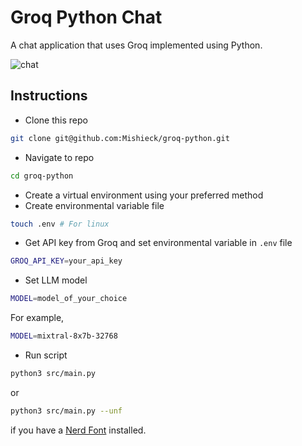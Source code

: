 # Groq Python Chat

A chat application that uses Groq implemented using Python.

![chat](https://github.com/user-attachments/assets/33ca6a15-b288-49ec-b367-c27402e8ac49)

## Instructions

- Clone this repo

```sh
git clone git@github.com:Mishieck/groq-python.git
```

- Navigate to repo

```sh
cd groq-python
```

- Create a virtual environment using your preferred method
- Create environmental variable file

```sh
touch .env # For linux
```

- Get API key from Groq and set environmental variable in `.env` file

```sh
GROQ_API_KEY=your_api_key
```

- Set LLM model

```sh
MODEL=model_of_your_choice
```

For example,

```sh
MODEL=mixtral-8x7b-32768
```

- Run script

```sh
python3 src/main.py
```

or

```sh
python3 src/main.py --unf
```

if you have a [Nerd Font](https://www.nerdfonts.com/) installed.
